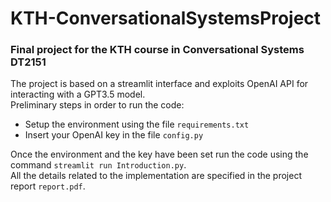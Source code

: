 # KTH-ConversationalSystemsProject

### Final project for the KTH course in Conversational Systems DT2151

The project is based on a streamlit interface and exploits OpenAI API for interacting with a GPT3.5 model.  
Preliminary steps in order to run the code:  
- Setup the environment using the file `requirements.txt`
- Insert your OpenAI key in the file `config.py`  

Once the environment and the key have been set run the code using the command `streamlit run Introduction.py`.  
All the details related to the implementation are specified in the project report `report.pdf`.
